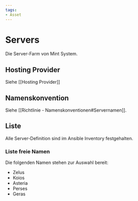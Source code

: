 ```yaml
---
tags:
- Asset
---
```

# Servers

Die Server-Farm von Mint System.

## Hosting Provider

Siehe [[Hosting Provider]]

## Namenskonvention

Siehe [[Richtlinie - Namenskonventionen#Servernamen]].

## Liste

Alle Server-Definition sind im Ansible Inventory festgehalten.

### Liste freie Namen

Die folgenden Namen stehen zur Auswahl bereit:

* Zelus
* Koios
* Asteria
* Perses
* Geras
